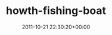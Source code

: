 ---
title:		"howth-fishing-boat"
mediatype:		"upload"
description:		"TBC"
date:		"2011-10-21 22:30:20+00:00"
album:		"landscapes"
filename:		"howth-fishing-boat.md"
series:		""
cl_public_id:		"landscapes/howth-fishing-boat"
cl_version:		1497004699
format:		"tiff"
bytes:		3571496
width:		2560
height:		1440
exposure_mode:		"Manual"
program:		"Manual"
aperture:		"10.0"
focal_length:		"16.0 mm"
iso:		"100"
shutter_speed:		"189"
metering:		"Spot"
flash:		"Off, Did not fire"
white_balance:		"Custom"
colour_temp:		"2350"
has_crop:		"false"
orientation:		"Horizontal (normal)"
camera_model:		"NIKON D7000"
lens_info:		"11-16mm f/2.8"
artist:		"Matt Finucane"
x_resolution:		"300"
y_resolution:		"300"
---